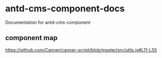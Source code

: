 # antd-cms-component-docs

Documentation for antd-cms-component 

## component map

https://github.com/Canner/canner-script/blob/master/src/utils.js#L11-L55